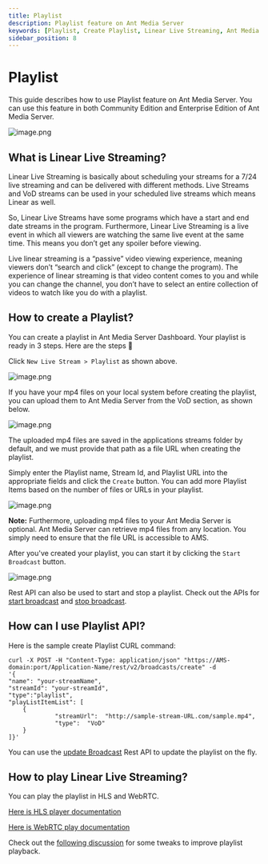 ```yaml
---
title: Playlist
description: Playlist feature on Ant Media Server
keywords: [Playlist, Create Playlist, Linear Live Streaming, Ant Media Server Documentation, Ant Media Server Tutorials]
sidebar_position: 8
---
```


# Playlist

This guide describes how to use Playlist feature on Ant Media Server. You can use this feature in both Community Edition and Enterprise Edition of Ant Media Server.

![image.png](@site/static/img/image(2).png)

## What is Linear Live Streaming?

Linear Live Streaming is basically about scheduling your streams for a 7/24 live streaming and can be delivered with different methods. Live Streams and VoD streams can be used in your scheduled live streams which means Linear as well.

So, Linear Live Streams have some programs which have a start and end date streams in the program. Furthermore, Linear Live Streaming is a live event in which all viewers are watching the same live event at the same time. This means you don’t get any spoiler before viewing.

Live linear streaming is a “passive” video viewing experience, meaning viewers don’t “search and click” (except to change the program). The experience of linear streaming is that video content comes to you and while you can change the channel, you don’t have to select an entire collection of videos to watch like you do with a playlist.

## How to create a Playlist?

You can create a playlist in Ant Media Server Dashboard. Your playlist is ready in 3 steps. Here are the steps 🙂

Click `New Live Stream > Playlist` as shown above.

![image.png](@site/static/img/publish-live-stream/playlist/playlist.png)

If you have your mp4 files on your local system before creating the playlist, you can upload them to Ant Media Server from the VoD section, as shown below.

![image.png](@site/static/img/publish-live-stream/playlist/vod-upload.png)

The uploaded mp4 files are saved in the applications streams folder by default, and we must provide that path as a file URL when creating the playlist.

Simply enter the Playlist name, Stream Id, and Playlist URL into the appropriate fields and click the ```Create``` button. You can add more Playlist Items based on the number of files or URLs in your playlist.

![image.png](@site/static/img/publish-live-stream/playlist/create-playlist.png)

**Note:** Furthermore, uploading mp4 files to your Ant Media Server is optional. Ant Media Server can retrieve mp4 files from any location. You simply need to ensure that the file URL is accessible to AMS.

After you've created your playlist, you can start it by clicking the ```Start Broadcast``` button.

![image.png](@site/static/img/publish-live-stream/playlist/start-playlist.png)

Rest API can also be used to start and stop a playlist. Check out the APIs for [start broadcast](https://antmedia.io/rest/#/BroadcastRestService/startStreamSourceV2) and [stop broadcast](https://antmedia.io/rest/#/BroadcastRestService/stopStreamingV2).

## How can I use Playlist API?

Here is the sample create Playlist CURL command:

    curl -X POST -H "Content-Type: application/json" "https://AMS-domain:port/Application-Name/rest/v2/broadcasts/create" -d 
    '{  
    "name": "your-streamName",
    "streamId": "your-streamId",
    "type":"playlist",
    "playListItemList": [
        {
                 "streamUrl":  "http://sample-stream-URL.com/sample.mp4",
                 "type":  "VoD"
        }
    ]}'
    
You can use the [update Broadcast](https://antmedia.io/rest/#/BroadcastRestService/updateBroadcast) Rest API to update the playlist on the fly.

## How to play Linear Live Streaming?

You can play the playlist in HLS and WebRTC.

[Here is HLS player documentation](/guides/playing-live-stream/hls-playing/)

[Here is WebRTC play documentation](/guides/playing-live-stream/webrtc-playing/)

Check out the [following discussion](https://github.com/orgs/ant-media/discussions/4879) for some tweaks to improve playlist playback.
